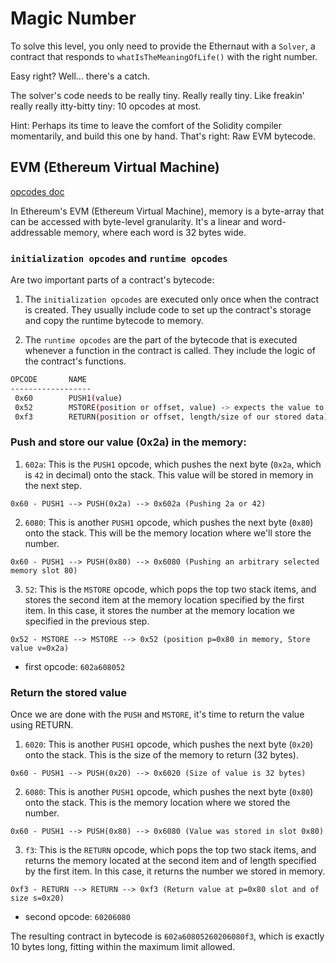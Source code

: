 # Magic Number

To solve this level, you only need to provide the Ethernaut with a `Solver`, a contract that responds to `whatIsTheMeaningOfLife()` with the right number.

Easy right? Well... there's a catch.

The solver's code needs to be really tiny. Really really tiny. Like freakin' really really itty-bitty tiny: 10 opcodes at most.

Hint: Perhaps its time to leave the comfort of the Solidity compiler momentarily, and build this one by hand. That's right: Raw EVM bytecode.

## EVM (Ethereum Virtual Machine)

[opcodes doc](https://ethereum.org/en/developers/docs/evm/opcodes/)

In Ethereum's EVM (Ethereum Virtual Machine), memory is a byte-array that can be accessed with byte-level granularity. It's a linear and word-addressable memory, where each word is 32 bytes wide.

### `initialization opcodes` and `runtime opcodes` 

Are two important parts of a contract's bytecode:

1. The `initialization opcodes` are executed only once when the contract is created. They usually include code to set up the contract's storage and copy the runtime bytecode to memory.

2. The `runtime opcodes` are the part of the bytecode that is executed whenever a function in the contract is called. They include the logic of the contract's functions.

```bash
OPCODE       NAME
------------------
 0x60        PUSH1(value)
 0x52        MSTORE(position or offset, value) -> expects the value to be already stored in the memory
 0xf3        RETURN(position or offset, length/size of our stored data)
```

### Push and store our value (0x2a) in the memory:

1. `602a`: This is the `PUSH1` opcode, which pushes the next byte (`0x2a`, which is `42` in decimal) onto the stack. This value will be stored in memory in the next step.

`0x60 - PUSH1 --> PUSH(0x2a) --> 0x602a (Pushing 2a or 42)`

2. `6080`: This is another `PUSH1` opcode, which pushes the next byte (`0x80`) onto the stack. This will be the memory location where we'll store the number.

`0x60 - PUSH1 --> PUSH(0x80) --> 0x6080 (Pushing an arbitrary selected memory slot 80)`

3. `52`: This is the `MSTORE` opcode, which pops the top two stack items, and stores the second item at the memory location specified by the first item. In this case, it stores the number at the memory location we specified in the previous step.

`0x52 - MSTORE --> MSTORE --> 0x52 (position p=0x80 in memory, Store value v=0x2a)`

- first opcode: `602a608052`

### Return the stored value

Once we are done with the `PUSH` and `MSTORE`, it's time to return the value using RETURN.

1. `6020`: This is another `PUSH1` opcode, which pushes the next byte (`0x20`) onto the stack. This is the size of the memory to return (32 bytes).

`0x60 - PUSH1 --> PUSH(0x20) --> 0x6020 (Size of value is 32 bytes)`

2. `6080`: This is another `PUSH1` opcode, which pushes the next byte (`0x80`) onto the stack. This is the memory location where we stored the number.

`0x60 - PUSH1 --> PUSH(0x80) --> 0x6080 (Value was stored in slot 0x80)`

3. `f3`: This is the `RETURN` opcode, which pops the top two stack items, and returns the memory located at the second item and of length specified by the first item. In this case, it returns the number we stored in memory.

`0xf3 - RETURN --> RETURN --> 0xf3 (Return value at p=0x80 slot and of size s=0x20)`

- second opcode: `60206080`

The resulting contract in bytecode is `602a60805260206080f3`, which is exactly 10 bytes long, fitting within the maximum limit allowed.

